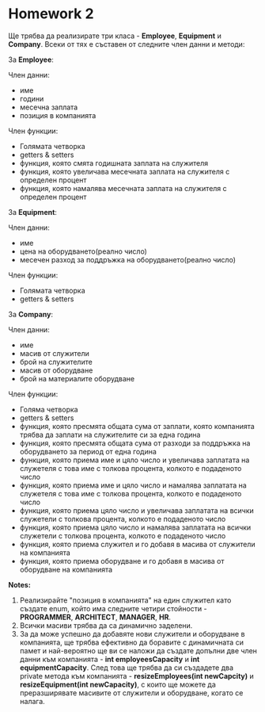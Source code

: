 # Homework 2

Ще трябва да реализирате три класа - **Employee**, **Equipment** и **Company**. Всеки от тях е съставен от следните член данни и методи:

За **Employee**:

Член данни:
* име
* години
* месечна заплата
* позиция в компанията

Член функции:
* Голямата четворка
* getters & setters
* функция, която смята годишната заплата на служителя
* функция, която увеличава месечната заплата на служителя с определен процент
* функция, която намалява месечната заплата на служителя с определен процент

За **Equipment**:

Член данни:
* име
* цена на оборудването(реално число)
* месечен разход за поддръжка на оборудването(реално число)

Член функции:
* Голямата четворка
* getters & setters

За **Company**:

Член данни:
* име
* масив от служители
* брой на служителите
* масив от оборудване
* брой на материалите оборудване

Член функции:
* Голяма четворка
* getters & setters
* функция, която пресмята общата сума от заплати, която компанията трябва да заплати на служителите си за една година
* функция, която пресмята общата сума от разходи за поддръжка на оборудването за период от една година
* функция, която приема име и цяло число и увеличава заплатата на служетеля с това име с толкова процента, колкото е подаденото число
* функция, която приема име и цяло число и намалява заплатата на служетеля с това име с толкова процента, колкото е подаденото число
* функция, която приема цяло число и увеличава заплатата на всички служетели с толкова процента, колкото е подаденото число
* функция, която приема цяло число и намалява заплатата на всички служетели с толкова процента, колкото е подаденото число
* функция, която приема служител и го добавя в масива от служители на компанията
* функция, която приема оборудване и го добавя в масива от оборудване на компанията

**Notes:**
1) Реализирайте "позиция в компанията" на един служител като създате enum, който има следните четири стойности - **PROGRAMMER**, **ARCHITECT**, **MANAGER**, **HR**.
2) Всички масиви трябва да са динамично заделени.
3) За да може успешно да добавяте нови служители и оборудване в компанията, ще трябва ефективно да боравите с динамичната си памет и най-вероятно ще ви се наложи да създате допълни две член данни към компанията - **int employeesCapacity** и **int equipmentCapacity**. След това ще трябва да си създадете двa private метода към компанията - **resizeEmployees(int newCapcity)** и **resizeEquipment(int newCapacity)**, с които ще можете да преразширявате масивите от служители и оборудване, когато се налага.
